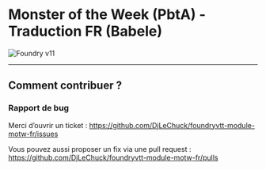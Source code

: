 # Monster of the Week (PbtA) - Traduction FR (Babele)

![Foundry v11](https://img.shields.io/badge/foundry-v11-green)

---

## Comment contribuer ?

### Rapport de bug

Merci d’ouvrir un ticket : https://github.com/DjLeChuck/foundryvtt-module-motw-fr/issues

Vous pouvez aussi proposer un fix via une pull request : https://github.com/DjLeChuck/foundryvtt-module-motw-fr/pulls
